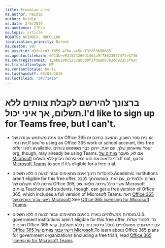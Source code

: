 ```yaml
---
title: Freemium צוותים
ms.author: heidip
author: heidip
ms.date: 3/6/2019
ms.audience: ITPro
ms.topic: article
ROBOTS: NOINDEX, NOFOLLOW
localization_priority: Normal
ms.custom: 997
ms.assetid: d3fcac43-f659-47ba-a45e-f32863680685
ms.openlocfilehash: 6913bee931574266d1464a9f7862393747fe3746
ms.sourcegitcommit: 136b8209c52c2a05d0f2fdaab93b2cd92253fa2c
ms.translationtype: MT
ms.contentlocale: he-IL
ms.lasthandoff: 06/07/2019
ms.locfileid: "34771415"
---
```

# <a name="id-like-to-sign-up-for-teams-free-but-i-cant"></a><span data-ttu-id="288b9-102">ברצונך להירשם לקבלת צוותים ללא תשלום, אך איני יכול.</span><span class="sxs-lookup"><span data-stu-id="288b9-102">I'd like to sign up for Teams free, but I can't.</span></span>

- <span data-ttu-id="288b9-103">אם אתה משתמש עבודה של Office 365 או בית ספר חשבון, ההצעה בחינם זה אינו זמין.</span><span class="sxs-lookup"><span data-stu-id="288b9-103">If you’re using an Office 365 work or school account, this free offer isn’t available.</span></span> <span data-ttu-id="288b9-104">שהארגון שלך, עם זאת, ייתכן כבר משתמש צוותים.</span><span class="sxs-lookup"><span data-stu-id="288b9-104">Your org, though, may already be using Teams.</span></span> <span data-ttu-id="288b9-105">אם לא, מעבר [צוותים של Microsoft](https://products.office.com/microsoft-teams/group-chat-software) כדי לראות אם הוא זכאי גירסת ניסיון ללא תשלום.</span><span class="sxs-lookup"><span data-stu-id="288b9-105">If not, go to [Microsoft Teams](https://products.office.com/microsoft-teams/group-chat-software) to see if it’s eligible for a free trial.</span></span>

- <span data-ttu-id="288b9-106">למוסדות חינוך אינם מתאימים עבור הצעה זו ללא תשלום.</span><span class="sxs-lookup"><span data-stu-id="288b9-106">Academic institutions aren't eligible for this free offer.</span></span> <span data-ttu-id="288b9-107">מורים ותלמידים, עם זאת, באפשרותך לקבל גירסה ללא תשלום של Office 365, אשר כולל גירסה מלאה של Microsoft צוותים.</span><span class="sxs-lookup"><span data-stu-id="288b9-107">Teachers and students, though, can get a free version of Office 365, which includes a full version of Microsoft Teams.</span></span> <span data-ttu-id="288b9-108">ראה [Office 365 רישוי עבור צוותים של Microsoft](https://docs.microsoft.com/microsoftteams/office-365-licensing).</span><span class="sxs-lookup"><span data-stu-id="288b9-108">See [Office 365 licensing for Microsoft Teams](https://docs.microsoft.com/microsoftteams/office-365-licensing).</span></span>

- <span data-ttu-id="288b9-109">מוסדות ממשלתיים בארה ב אינם מתאימים עבור הצעה זו ללא תשלום.</span><span class="sxs-lookup"><span data-stu-id="288b9-109">U.S. government institutions aren't eligible for this free offer.</span></span> <span data-ttu-id="288b9-110">כדי ללמוד אודות תוכניות Office 365 עבור ארגונים ממשלתיים (כולל גירסת ניסיון ללא תשלום), קרא [Office 365 רישוי עבור צוותים של Microsoft](https://docs.microsoft.com/microsoftteams/office-365-licensing).</span><span class="sxs-lookup"><span data-stu-id="288b9-110">To learn about Office 365 plans for government organizations (including a free trial), read [Office 365 licensing for Microsoft Teams](https://docs.microsoft.com/microsoftteams/office-365-licensing).</span></span>


